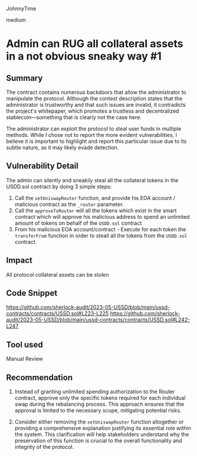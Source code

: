 JohnnyTime

medium

# Admin can RUG all collateral assets in a not obvious sneaky way #1

## Summary
The contract contains numerous backdoors that allow the administrator to manipulate the protocol. Although the contest description states that the administrator is trustworthy and that such issues are invalid, it contradicts the project's whitepaper, which promotes a trustless and decentralized stablecoin—something that is clearly not the case here.

The administrator can exploit the protocol to steal user funds in multiple methods. While I chose not to report the more evident vulnerabilities, I believe it is important to highlight and report this particular issue due to its subtle nature, as it may likely evade detection.

## Vulnerability Detail
The admin can silently and sneakily steal all the collateral tokens in the USDD.sol contract by doing 3 simple steps:
1. Call the `setUniswapRouter` function, and provide his EOA account / malicious contract as the `_router` parameter.
2. Call the `approveToRouter` will all the tokens which exist in the smart contract which will approve his malicious address to spend an unlimited amount of tokens on behalf of the `USDD.sol` contract
3. From his malicious EOA account/contract - Execute for each token the `transferFrom` function in order to steall all the tokens from the `USDD.sol` contract.

## Impact
All protocol collateral assets can be stolen

## Code Snippet
https://github.com/sherlock-audit/2023-05-USSD/blob/main/ussd-contracts/contracts/USSD.sol#L223-L225
https://github.com/sherlock-audit/2023-05-USSD/blob/main/ussd-contracts/contracts/USSD.sol#L242-L247

## Tool used
Manual Review

## Recommendation
1. Instead of granting unlimited spending authorization to the Router contract, approve only the specific tokens required for each individual swap during the rebalancing process. This approach ensures that the approval is limited to the necessary scope, mitigating potential risks.

2. Consider either removing the `setUniswapRouter` function altogether or providing a comprehensive explanation justifying its essential role within the system. This clarification will help stakeholders understand why the preservation of this function is crucial to the overall functionality and integrity of the protocol.
